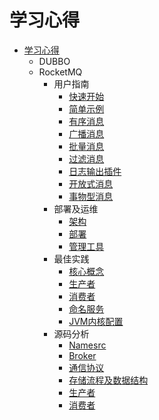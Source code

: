 # 学习心得

* [学习心得](README.md)
  * DUBBO
  * RocketMQ
    * 用户指南
      * [快速开始](/学习知识/RocketMQ/用户指南/快速开始.md)
      * [简单示例](/学习知识/RocketMQ/用户指南/简单示例.md)
      * [有序消息](/学习知识/RocketMQ/用户指南/有序消息.md)
      * [广播消息](/学习知识/RocketMQ/用户指南/广播消息.md)
      * [批量消息](/学习知识/RocketMQ/用户指南/批量消息.md)
      * [过滤消息](/学习知识/RocketMQ/用户指南/过滤消息.md)
      * [日志输出插件](/学习知识/RocketMQ/用户指南/日志输出插件.md)
      * [开放式消息](/学习知识/RocketMQ/用户指南/开放式消息.md)
      * [事物型消息](/学习知识/RocketMQ/用户指南/事物型消息.md)
    * 部署及运维
      * [架构](/学习知识/RocketMQ/部署及运维/架构.md)
      * [部署](/学习知识/RocketMQ/部署及运维/部署.md)
      * [管理工具](/学习知识/RocketMQ/部署及运维/管理工具.md)
    * 最佳实践
      * [核心概念](/学习知识/RocketMQ/最佳实践/核心概念.md)
      * [生产者](/学习知识/RocketMQ/最佳实践/生产者.md)
      * [消费者](/学习知识/RocketMQ/最佳实践/消费者.md)
      * [命名服务](/学习知识/RocketMQ/最佳实践/命名服务.md)
      * [JVM内核配置](/学习知识/RocketMQ/最佳实践/JVM内核配置.md)
    * 源码分析
      * [Namesrc](/学习知识/RocketMQ/源码分析/Namesrv.md)
      * [Broker](/学习知识/RocketMQ/源码分析/Broker.md)
      * [通信协议](/学习知识/RocketMQ/源码分析/通信协议.md)
      * [存储流程及数据结构](/学习知识/RocketMQ/源码分析/存储流程及数据结构.md)
      * [生产者](/学习知识/RocketMQ/源码分析/生产者.md)
      * [消费者](/学习知识/RocketMQ/源码分析/生产者.md)